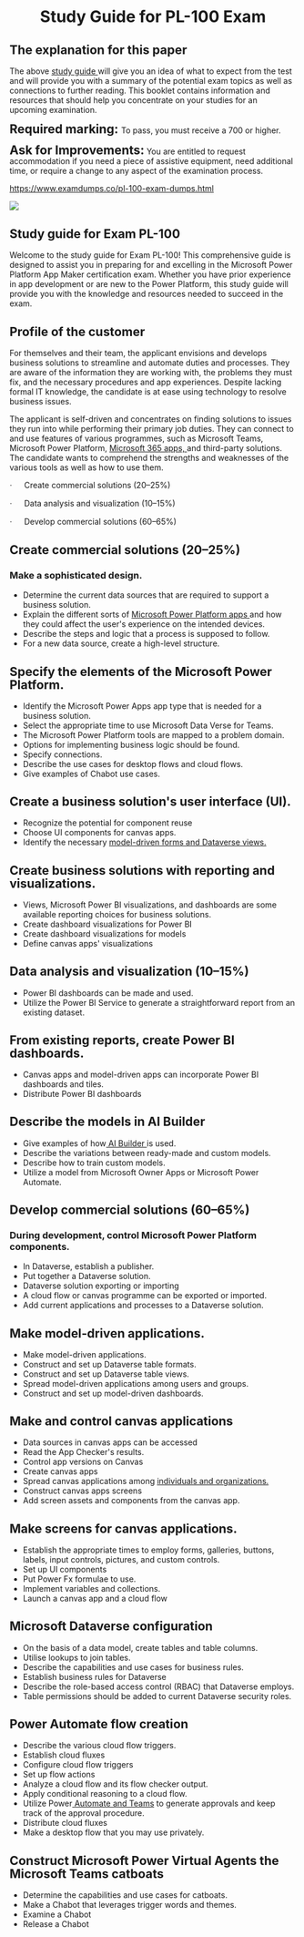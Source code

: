 <h1 class="MsoTitle" style="text-align: center;" align="center"><strong style="mso-bidi-font-weight: normal;">Study Guide for PL-100 Exam</strong></h1><h2 class="MsoNormal"><strong style="mso-bidi-font-weight: normal;"><span style="font-size: 16.0pt; line-height: 107%;">The explanation for this paper</span></strong></h2><p class="MsoNormal">The above <a href="https://www.examdumps.co/pl-100-exam-dumps.html">study guide </a>will give you an idea of what to expect from the test and will provide you with a summary of the potential exam topics as well as connections to further reading. This booklet contains information and resources that should help you concentrate on&nbsp;your studies for an upcoming examination.</p><p class="MsoNormal"><strong style="mso-bidi-font-weight: normal;"><span style="font-size: 16.0pt; line-height: 107%;">Required marking: </span></strong>To pass, you must receive a 700 or higher.</p><p class="MsoNormal"><strong style="mso-bidi-font-weight: normal;"><span style="font-size: 16.0pt; line-height: 107%;">Ask for Improvements:</span></strong> You are entitled to request accommodation if you need a piece of assistive equipment, need additional time, or require a change to any aspect of the examination process.</p><p class="MsoNormal"><a href="https://www.examdumps.co/pl-100-exam-dumps.html">https://www.examdumps.co/pl-100-exam-dumps.html</a></p><p class="MsoNormal"><img src="https://www.examdumps.co//images/banners/big-sale-20-percent-discount-offer-examdumps.jpg"></p><h2 class="MsoNormal"><strong style="mso-bidi-font-weight: normal;"><span style="font-size: 16.0pt; line-height: 107%;">Study guide for Exam PL-100</span></strong></h2><p class="MsoNormal">Welcome to the study guide for Exam PL-100! This comprehensive guide is designed to assist you in preparing for and excelling in the Microsoft Power Platform App Maker certification exam. Whether you have prior experience in app development or are new to the Power Platform, this study guide will provide you with the knowledge and resources needed to succeed in the exam.</p><h2 class="MsoNormal"><strong style="mso-bidi-font-weight: normal;"><span style="font-size: 16.0pt; line-height: 107%;">Profile of the customer</span></strong></h2><p class="MsoNormal">For themselves and their team, the applicant envisions and develops business solutions to streamline and automate duties and processes. They are aware of the information they are working with, the problems they must fix, and the necessary procedures and app experiences. Despite lacking formal IT knowledge, the candidate is at ease using technology to resolve business issues.</p><p class="MsoNormal">The applicant is self-driven and concentrates on finding solutions to issues they run into while performing their primary job duties. They can connect to and use features of various programmes, such as Microsoft Teams, Microsoft Power Platform, <a href="https://www.examdumps.co/microsoft-power-platform-app-maker-associate-exam-dumps.html">Microsoft 365 apps, </a>and third-party solutions. The candidate wants to comprehend the strengths and weaknesses of the various tools as well as how to use them.</p><p><!-- [if !supportLists]--><span style="font-family: Symbol; mso-fareast-font-family: Symbol; mso-bidi-font-family: Symbol;"><span style="mso-list: Ignore;">&middot;<span style="font: 7.0pt 'Times New Roman';">&nbsp;&nbsp;&nbsp;&nbsp;&nbsp;&nbsp;&nbsp;&nbsp; </span></span></span><!--[endif]-->Create commercial solutions (20&ndash;25%)</p><p><!-- [if !supportLists]--><span style="font-family: Symbol; mso-fareast-font-family: Symbol; mso-bidi-font-family: Symbol;"><span style="mso-list: Ignore;">&middot;<span style="font: 7.0pt 'Times New Roman';">&nbsp;&nbsp;&nbsp;&nbsp;&nbsp;&nbsp;&nbsp;&nbsp; </span></span></span><!--[endif]-->Data analysis and visualization (10&ndash;15%)</p><p><!-- [if !supportLists]--><span style="font-family: Symbol; mso-fareast-font-family: Symbol; mso-bidi-font-family: Symbol;"><span style="mso-list: Ignore;">&middot;<span style="font: 7.0pt 'Times New Roman';">&nbsp;&nbsp;&nbsp;&nbsp;&nbsp;&nbsp;&nbsp;&nbsp; </span></span></span><!--[endif]-->Develop commercial solutions (60&ndash;65%)</p><h2 class="MsoNormal"><strong style="mso-bidi-font-weight: normal;"><span style="font-size: 16.0pt; line-height: 107%;">Create commercial solutions (20&ndash;25%)</span></strong></h2><h3 class="MsoNormal"><strong style="mso-bidi-font-weight: normal;">Make a sophisticated design.</strong></h3><ul><li class="MsoNormal">Determine the current data sources that are required to support a business solution.</li><li class="MsoNormal">Explain the different sorts of <a href="https://www.examdumps.co/microsoft-exam-dumps.html">Microsoft Power Platform apps </a>and how they could affect the user's experience on the intended devices.</li><li class="MsoNormal">Describe the steps and logic that a process is supposed to follow.</li><li class="MsoNormal">For a new data source, create a high-level structure.</li></ul><h2 class="MsoNormal"><strong style="mso-bidi-font-weight: normal;"><span style="font-size: 16.0pt; line-height: 107%;">Specify the elements of the Microsoft Power Platform.</span></strong></h2><ul><li class="MsoNormal">Identify the Microsoft Power Apps app type that is needed for a business solution.</li><li class="MsoNormal">Select the appropriate time to use Microsoft Data Verse for Teams.</li><li class="MsoNormal">The Microsoft Power Platform tools are mapped to a problem domain.</li><li class="MsoNormal">Options for implementing business logic should be found.</li><li class="MsoNormal">Specify connections.</li><li class="MsoNormal">Describe the use cases for desktop flows and cloud flows.</li><li class="MsoNormal">Give examples of Chabot use cases.</li></ul><h2 class="MsoNormal"><strong style="mso-bidi-font-weight: normal;"><span style="font-size: 16.0pt; line-height: 107%;">Create a business solution's user interface (UI).</span></strong></h2><ul><li class="MsoNormal">Recognize the potential for component reuse</li><li class="MsoNormal">Choose UI components for canvas apps.</li><li class="MsoNormal">Identify the necessary <a href="https://www.examdumps.co/pl-100-exam-dumps.html">model-driven forms and Dataverse views.</a></li></ul><h2 class="MsoNormal"><strong style="mso-bidi-font-weight: normal;"><span style="font-size: 16.0pt; line-height: 107%;">Create business solutions with reporting and visualizations.</span></strong></h2><ul><li class="MsoNormal">Views, Microsoft Power BI visualizations, and dashboards are some available reporting choices for business solutions.</li><li class="MsoNormal">Create dashboard visualizations for Power BI</li><li class="MsoNormal">Create dashboard visualizations for models</li><li class="MsoNormal">Define canvas apps' visualizations</li></ul><h2 class="MsoNormal"><strong style="mso-bidi-font-weight: normal;"><span style="font-size: 16.0pt; line-height: 107%;">Data analysis and visualization (10&ndash;15%)</span></strong></h2><ul><li class="MsoNormal">Power BI dashboards can be made and used.</li><li class="MsoNormal">Utilize the Power BI Service to generate a straightforward report from an existing dataset.</li></ul><h2 class="MsoNormal"><strong style="mso-bidi-font-weight: normal;"><span style="font-size: 16.0pt; line-height: 107%;">From existing reports, create Power BI dashboards.</span></strong></h2><ul><li class="MsoNormal">Canvas apps and model-driven apps can incorporate Power BI dashboards and tiles.</li><li class="MsoNormal">Distribute Power BI dashboards</li></ul><h2 class="MsoNormal"><strong style="mso-bidi-font-weight: normal;"><span style="font-size: 16.0pt; line-height: 107%;">Describe the models in AI Builder</span></strong></h2><ul><li class="MsoNormal">Give examples of how<a href="https://www.examdumps.co/"> AI Builder </a>is used.</li><li class="MsoNormal">Describe the variations between ready-made and custom models.</li><li class="MsoNormal">Describe how to train custom models.</li><li class="MsoNormal">Utilize a model from Microsoft Owner Apps or Microsoft Power Automate.</li></ul><h2 class="MsoNormal"><strong style="mso-bidi-font-weight: normal;"><span style="font-size: 16.0pt; line-height: 107%;">Develop commercial solutions (60&ndash;65%)</span></strong></h2><h3 class="MsoNormal"><strong style="mso-bidi-font-weight: normal;">During development, control Microsoft Power Platform components.</strong></h3><ul><li class="MsoNormal">In Dataverse, establish a publisher.</li><li class="MsoNormal">Put together a Dataverse solution.</li><li class="MsoNormal">Dataverse solution exporting or importing</li><li class="MsoNormal">A cloud flow or canvas programme can be exported or imported.</li><li class="MsoNormal">Add current applications and processes to a Dataverse solution.</li></ul><h2 class="MsoNormal"><strong style="mso-bidi-font-weight: normal;"><span style="font-size: 16.0pt; line-height: 107%;">Make model-driven applications.</span></strong></h2><ul><li class="MsoNormal">Make model-driven applications.</li><li class="MsoNormal">Construct and set up Dataverse table formats.</li><li class="MsoNormal">Construct and set up Dataverse table views.</li><li class="MsoNormal">Spread model-driven applications among users and groups.</li><li class="MsoNormal">Construct and set up model-driven dashboards.</li></ul><h2 class="MsoNormal"><strong style="mso-bidi-font-weight: normal;"><span style="font-size: 16.0pt; line-height: 107%;">Make and control canvas applications</span></strong></h2><ul><li class="MsoNormal">Data sources in canvas apps can be accessed</li><li class="MsoNormal">Read the App Checker's results.</li><li class="MsoNormal">Control app versions on Canvas</li><li class="MsoNormal">Create canvas apps</li><li class="MsoNormal">Spread canvas applications among <a href="https://www.examdumps.co/">individuals and organizations.</a></li><li class="MsoNormal">Construct canvas apps screens</li><li class="MsoNormal">Add screen assets and components from the canvas app.</li></ul><h2 class="MsoNormal"><strong style="mso-bidi-font-weight: normal;"><span style="font-size: 16.0pt; line-height: 107%;">Make screens for canvas applications.</span></strong></h2><ul><li class="MsoNormal">Establish the appropriate times to employ forms, galleries, buttons, labels, input controls, pictures, and custom controls.</li><li class="MsoNormal">Set up UI components</li><li class="MsoNormal">Put Power Fx formulae to use.</li><li class="MsoNormal">Implement variables and collections.</li><li class="MsoNormal">Launch a canvas app and a cloud flow</li></ul><h2 class="MsoNormal"><strong style="mso-bidi-font-weight: normal;"><span style="font-size: 16.0pt; line-height: 107%;">Microsoft Dataverse configuration</span></strong></h2><ul><li class="MsoNormal">On the basis of a data model, create tables and table columns.</li><li class="MsoNormal">Utilise lookups to join tables.</li><li class="MsoNormal">Describe the capabilities and use cases for business rules.</li><li class="MsoNormal">Establish business rules for Dataverse</li><li class="MsoNormal">Describe the role-based access control (RBAC) that Dataverse employs.</li><li class="MsoNormal">Table permissions should be added to current Dataverse security roles.</li></ul><h2 class="MsoNormal"><strong style="mso-bidi-font-weight: normal;"><span style="font-size: 16.0pt; line-height: 107%;">Power Automate flow creation</span></strong></h2><ul><li class="MsoNormal">Describe the various cloud flow triggers.</li><li class="MsoNormal">Establish cloud fluxes</li><li class="MsoNormal">Configure cloud flow triggers</li><li class="MsoNormal">Set up flow actions</li><li class="MsoNormal">Analyze a cloud flow and its flow checker output.</li><li class="MsoNormal">Apply conditional reasoning to a cloud flow.</li><li class="MsoNormal">Utilize Power<a href="https://www.examdumps.co/"> Automate and Teams</a> to generate approvals and keep track of the approval procedure.</li><li class="MsoNormal">Distribute cloud fluxes</li><li class="MsoNormal">Make a desktop flow that you may use privately.</li></ul><h2 class="MsoNormal"><strong style="mso-bidi-font-weight: normal;"><span style="font-size: 16.0pt; line-height: 107%;">Construct Microsoft Power Virtual Agents the Microsoft Teams catboats</span></strong></h2><ul><li class="MsoNormal">Determine the capabilities and use cases for catboats.</li><li class="MsoNormal">Make a Chabot that leverages trigger words and themes.</li><li class="MsoNormal">Examine a Chabot</li><li class="MsoNormal">Release a Chabot</li></ul>
